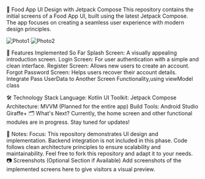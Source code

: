 
🍔 Food App UI Design with Jetpack Compose
This repository contains the initial screens of a Food App UI, built using the latest Jetpack Compose. The app focuses on creating a seamless user experience with modern design principles.

![Photo1](https://github.com/user-attachments/assets/527d70a8-6078-4d89-a2fb-c0d74bcff589)
![Photo2](https://github.com/user-attachments/assets/27c19ebc-0bee-4343-b884-713b46e4f6c1)


🚀 Features Implemented So Far
Splash Screen: A visually appealing introduction screen.
Login Screen: For user authentication with a simple and clean interface.
Register Screen: Allows new users to create an account.
Forgot Password Screen: Helps users recover their account details.
Integrate Pass UserData to Another Screen Functionality,using viewModel class

🛠️ Technology Stack
Language: Kotlin
UI Toolkit: Jetpack Compose
Architecture: MVVM (Planned for the entire app)
Build Tools: Android Studio Giraffe+
🗂️ What's Next?
Currently, the home screen and other functional modules are in progress. Stay tuned for updates!

📌 Notes:
Focus: This repository demonstrates UI design and implementation. Backend integration is not included in this phase.
Code follows clean architecture principles to ensure scalability and maintainability.
Feel free to fork this repository and adapt it to your needs.
📷 Screenshots (Optional Section if Available)
Add screenshots of the implemented screens here to give visitors a visual preview.
